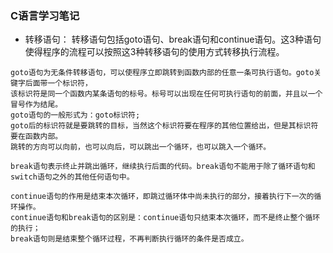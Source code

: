 ### C语言学习笔记

* 转移语句： 转移语句包括goto语句、break语句和continue语句。这3种语句使得程序的流程可以按照这3种转移语句的使用方式转移执行流程。
```
goto语句为无条件转移语句，可以使程序立即跳转到函数内部的任意一条可执行语句。goto关键字后面带一个标识符，
该标识符是同一个函数内某条语句的标号。标号可以出现在任何可执行语句的前面，并且以一个冒号作为结尾。
goto语句的一般形式为：goto标识符;
goto后的标识符就是要跳转的目标，当然这个标识符要在程序的其他位置给出，但是其标识符要在函数内部。
跳转的方向可以向前，也可以向后，可以跳出一个循环，也可以跳入一个循环。
```

```
break语句表示终止并跳出循环，继续执行后面的代码。break语句不能用于除了循环语句和switch语句之外的其他任何语句中。
```

```
continue语句的作用是结束本次循环，即跳过循环体中尚未执行的部分，接着执行下一次的循环操作。
continue语句和break语句的区别是：continue语句只结束本次循环，而不是终止整个循环的执行；
break语句则是结束整个循环过程，不再判断执行循环的条件是否成立。
```
